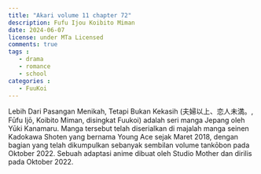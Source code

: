 ```yaml
---
title: "Akari volume 11 chapter 72"
description: Fufu Ijou Koibito Miman
date: 2024-06-07
license: under MTa Licensed 
comments: true
tags : 
   - drama
   - romance
   - school 
categories :
   - FuuKoi
---
```


Lebih Dari Pasangan Menikah, Tetapi Bukan Kekasih (夫婦以上、恋人未満。, Fūfu Ijō, Koibito Miman, disingkat Fuukoi) adalah seri manga Jepang oleh Yūki Kanamaru. Manga tersebut telah diserialkan di majalah manga seinen Kadokawa Shoten yang bernama Young Ace sejak Maret 2018, dengan bagian yang telah dikumpulkan sebanyak sembilan volume tankōbon pada Oktober 2022. Sebuah adaptasi anime dibuat oleh Studio Mother dan dirilis pada Oktober 2022.